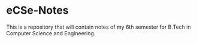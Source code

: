 # eCSe-Notes
This is a repository that will contain notes of my 6th semester for B.Tech in Computer Science and Engineering.
